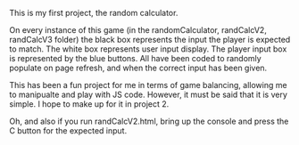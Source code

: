 This is my first project, the random calculator.

On every instance of this game (in the randomCalculator, randCalcV2, randCalcV3 folder) the black box represents the input the player is expected to match.
The white box represents user input display.
The player input box is represented by the blue buttons. All have been coded to randomly populate on page refresh, and when the correct input has been given.

This has been a fun project for me in terms of game balancing, allowing me to manipualte and play with JS code. However, it must be said that it is very simple.
I hope to make up for it in project 2.

Oh, and also if you run randCalcV2.html, bring up the console and press the C button for the expected input.
